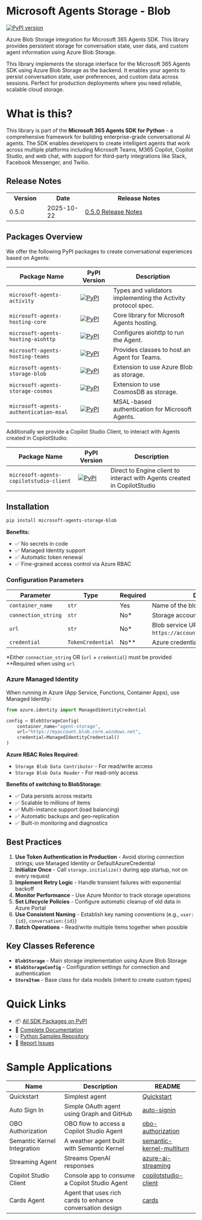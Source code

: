 # Microsoft Agents Storage - Blob

[![PyPI version](https://img.shields.io/pypi/v/microsoft-agents-storage-blob)](https://pypi.org/project/microsoft-agents-storage-blob/)

Azure Blob Storage integration for Microsoft 365 Agents SDK. This library provides persistent storage for conversation state, user data, and custom agent information using Azure Blob Storage.

This library implements the storage interface for the Microsoft 365 Agents SDK using Azure Blob Storage as the backend. It enables your agents to persist conversation state, user preferences, and custom data across sessions. Perfect for production deployments where you need reliable, scalable cloud storage.

# What is this?
This library is part of the **Microsoft 365 Agents SDK for Python** - a comprehensive framework for building enterprise-grade conversational AI agents. The SDK enables developers to create intelligent agents that work across multiple platforms including Microsoft Teams, M365 Copilot, Copilot Studio, and web chat, with support for third-party integrations like Slack, Facebook Messenger, and Twilio.

## Release Notes
<table style="width:100%">
  <tr>
    <th style="width:20%">Version</th>
    <th style="width:20%">Date</th>
    <th style="width:60%">Release Notes</th>
  </tr>
  <tr>
    <td>0.5.0</td>
    <td>2025-10-22</td>
    <td>
      <a href="https://github.com/microsoft/Agents-for-python/blob/main/RELEASE_NOTES_0.5.0.md">
        0.5.0 Release Notes
      </a>
    </td>
  </tr>
</table>

## Packages Overview

We offer the following PyPI packages to create conversational experiences based on Agents:

| Package Name | PyPI Version | Description |
|--------------|-------------|-------------|
| `microsoft-agents-activity` | [![PyPI](https://img.shields.io/pypi/v/microsoft-agents-activity)](https://pypi.org/project/microsoft-agents-activity/) | Types and validators implementing the Activity protocol spec. |
| `microsoft-agents-hosting-core` | [![PyPI](https://img.shields.io/pypi/v/microsoft-agents-hosting-core)](https://pypi.org/project/microsoft-agents-hosting-core/) | Core library for Microsoft Agents hosting. |
| `microsoft-agents-hosting-aiohttp` | [![PyPI](https://img.shields.io/pypi/v/microsoft-agents-hosting-aiohttp)](https://pypi.org/project/microsoft-agents-hosting-aiohttp/) | Configures aiohttp to run the Agent. |
| `microsoft-agents-hosting-teams` | [![PyPI](https://img.shields.io/pypi/v/microsoft-agents-hosting-teams)](https://pypi.org/project/microsoft-agents-hosting-teams/) | Provides classes to host an Agent for Teams. |
| `microsoft-agents-storage-blob` | [![PyPI](https://img.shields.io/pypi/v/microsoft-agents-storage-blob)](https://pypi.org/project/microsoft-agents-storage-blob/) | Extension to use Azure Blob as storage. |
| `microsoft-agents-storage-cosmos` | [![PyPI](https://img.shields.io/pypi/v/microsoft-agents-storage-cosmos)](https://pypi.org/project/microsoft-agents-storage-cosmos/) | Extension to use CosmosDB as storage. |
| `microsoft-agents-authentication-msal` | [![PyPI](https://img.shields.io/pypi/v/microsoft-agents-authentication-msal)](https://pypi.org/project/microsoft-agents-authentication-msal/) | MSAL-based authentication for Microsoft Agents. |

Additionally we provide a Copilot Studio Client, to interact with Agents created in CopilotStudio:

| Package Name | PyPI Version | Description |
|--------------|-------------|-------------|
| `microsoft-agents-copilotstudio-client` | [![PyPI](https://img.shields.io/pypi/v/microsoft-agents-copilotstudio-client)](https://pypi.org/project/microsoft-agents-copilotstudio-client/) | Direct to Engine client to interact with Agents created in CopilotStudio |

## Installation

```bash
pip install microsoft-agents-storage-blob
```

**Benefits:**
- ✅ No secrets in code
- ✅ Managed Identity support
- ✅ Automatic token renewal
- ✅ Fine-grained access control via Azure RBAC

### Configuration Parameters

| Parameter | Type | Required | Description |
|-----------|------|----------|-------------|
| `container_name` | `str` | Yes | Name of the blob container to use |
| `connection_string` | `str` | No* | Storage account connection string |
| `url` | `str` | No* | Blob service URL (e.g., `https://account.blob.core.windows.net`) |
| `credential` | `TokenCredential` | No** | Azure credential for authentication |

*Either `connection_string` OR (`url` + `credential`) must be provided  
**Required when using `url`


### Azure Managed Identity

When running in Azure (App Service, Functions, Container Apps), use Managed Identity:

```python
from azure.identity import ManagedIdentityCredential

config = BlobStorageConfig(
    container_name="agent-storage",
    url="https://myaccount.blob.core.windows.net",
    credential=ManagedIdentityCredential()
)
```

**Azure RBAC Roles Required:**
- `Storage Blob Data Contributor` - For read/write access
- `Storage Blob Data Reader` - For read-only access

**Benefits of switching to BlobStorage:**
- ✅ Data persists across restarts
- ✅ Scalable to millions of items
- ✅ Multi-instance support (load balancing)
- ✅ Automatic backups and geo-replication
- ✅ Built-in monitoring and diagnostics

## Best Practices

1. **Use Token Authentication in Production** - Avoid storing connection strings; use Managed Identity or DefaultAzureCredential
2. **Initialize Once** - Call `storage.initialize()` during app startup, not on every request
3. **Implement Retry Logic** - Handle transient failures with exponential backoff
4. **Monitor Performance** - Use Azure Monitor to track storage operations
5. **Set Lifecycle Policies** - Configure automatic cleanup of old data in Azure Portal
6. **Use Consistent Naming** - Establish key naming conventions (e.g., `user:{id}`, `conversation:{id}`)
7. **Batch Operations** - Read/write multiple items together when possible

## Key Classes Reference

- **`BlobStorage`** - Main storage implementation using Azure Blob Storage
- **`BlobStorageConfig`** - Configuration settings for connection and authentication
- **`StoreItem`** - Base class for data models (inherit to create custom types)

# Quick Links

- 📦 [All SDK Packages on PyPI](https://pypi.org/search/?q=microsoft-agents)
- 📖 [Complete Documentation](https://aka.ms/agents)
- 💡 [Python Samples Repository](https://github.com/microsoft/Agents/tree/main/samples/python)
- 🐛 [Report Issues](https://github.com/microsoft/Agents-for-python/issues)

# Sample Applications

|Name|Description|README|
|----|----|----|
|Quickstart|Simplest agent|[Quickstart](https://github.com/microsoft/Agents/blob/main/samples/python/quickstart/README.md)|
|Auto Sign In|Simple OAuth agent using Graph and GitHub|[auto-signin](https://github.com/microsoft/Agents/blob/main/samples/python/auto-signin/README.md)|
|OBO Authorization|OBO flow to access a Copilot Studio Agent|[obo-authorization](https://github.com/microsoft/Agents/blob/main/samples/python/obo-authorization/README.md)|
|Semantic Kernel Integration|A weather agent built with Semantic Kernel|[semantic-kernel-multiturn](https://github.com/microsoft/Agents/blob/main/samples/python/semantic-kernel-multiturn/README.md)|
|Streaming Agent|Streams OpenAI responses|[azure-ai-streaming](https://github.com/microsoft/Agents/blob/main/samples/python/azureai-streaming/README.md)|
|Copilot Studio Client|Console app to consume a Copilot Studio Agent|[copilotstudio-client](https://github.com/microsoft/Agents/blob/main/samples/python/copilotstudio-client/README.md)|
|Cards Agent|Agent that uses rich cards to enhance conversation design |[cards](https://github.com/microsoft/Agents/blob/main/samples/python/cards/README.md)|